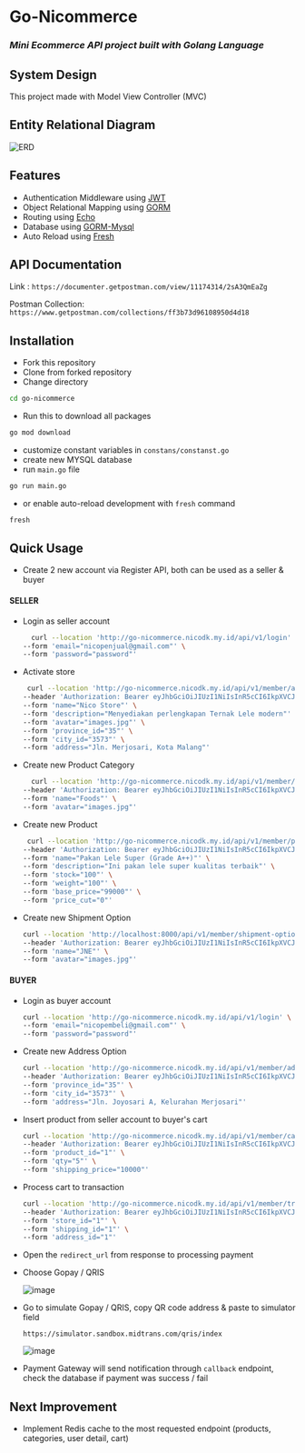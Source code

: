 # Go-Nicommerce
### _Mini Ecommerce API project built with Golang Language_

## System Design
This project made with Model View Controller (MVC)

## Entity Relational Diagram
![ERD](https://i.ibb.co/DV1b4zJ/ERD-ECOMMERCE-NICO-drawio.png)

## Features
- Authentication Middleware using [JWT](https://github.com/dgrijalva/jwt-go)
- Object Relational Mapping using [GORM](https://gorm.io)
- Routing using [Echo](https://https://echo.labstack.com)
- Database using [GORM-Mysql](https://gorm.io/docs/connecting_to_the_database.html)
- Auto Reload using [Fresh](https://github.com/gravityblast/fresh)

## API Documentation
Link : `https://documenter.getpostman.com/view/11174314/2sA3QmEaZg`

Postman Collection: `https://www.getpostman.com/collections/ff3b73d96108950d4d18`

## Installation
- Fork this repository
- Clone from forked repository
- Change directory
```sh
cd go-nicommerce
```
- Run this to download all packages
```sh
go mod download
```
- customize constant variables in `constans/constanst.go`
- create new MYSQL database
- run `main.go` file
```sh
go run main.go
```
- or enable auto-reload development with `fresh` command
```sh
fresh
```

## Quick Usage
- Create 2 new account via Register API, both can be used as a seller & buyer

#### SELLER
- Login as seller account
  ```sh
    curl --location 'http://go-nicommerce.nicodk.my.id/api/v1/login' \
  --form 'email="nicopenjual@gmail.com"' \
  --form 'password="password"'
  ```
  
- Activate store
  ```sh
   curl --location 'http://go-nicommerce.nicodk.my.id/api/v1/member/activate-store' \
  --header 'Authorization: Bearer eyJhbGciOiJIUzI1NiIsInR5cCI6IkpXVCJ9.eyJhdXRob3JpemVkIjp0cnVlLCJleHAiOjE3MTYzNDIzOTcsInVzZXJJZCI6MX0.36bwvrrJthXFZar9Wzi7r5XZn1HOZ3bGl2pUA7Hn6kQ' \
  --form 'name="Nico Store"' \
  --form 'description="Menyediakan perlengkapan Ternak Lele modern"' \
  --form 'avatar="images.jpg"' \
  --form 'province_id="35"' \
  --form 'city_id="3573"' \
  --form 'address="Jln. Merjosari, Kota Malang"'
  ```
  
- Create new Product Category
  ```sh
    curl --location 'http://go-nicommerce.nicodk.my.id/api/v1/member/category' \
  --header 'Authorization: Bearer eyJhbGciOiJIUzI1NiIsInR5cCI6IkpXVCJ9.eyJhdXRob3JpemVkIjp0cnVlLCJleHAiOjE3MTYzNDIzOTcsInVzZXJJZCI6MX0.36bwvrrJthXFZar9Wzi7r5XZn1HOZ3bGl2pUA7Hn6kQ' \
  --form 'name="Foods"' \
  --form 'avatar="images.jpg"'
  ```
  
- Create new Product
   ```sh
    curl --location 'http://go-nicommerce.nicodk.my.id/api/v1/member/product/category/1' \
  --header 'Authorization: Bearer eyJhbGciOiJIUzI1NiIsInR5cCI6IkpXVCJ9.eyJhdXRob3JpemVkIjp0cnVlLCJleHAiOjE3MTYzNDIzOTcsInVzZXJJZCI6MX0.36bwvrrJthXFZar9Wzi7r5XZn1HOZ3bGl2pUA7Hn6kQ' \
  --form 'name="Pakan Lele Super (Grade A++)"' \
  --form 'description="Ini pakan lele super kualitas terbaik"' \
  --form 'stock="100"' \
  --form 'weight="100"' \
  --form 'base_price="99000"' \
  --form 'price_cut="0"'
  ```
   
- Create new Shipment Option
   ```sh
  curl --location 'http://localhost:8000/api/v1/member/shipment-option' \
  --header 'Authorization: Bearer eyJhbGciOiJIUzI1NiIsInR5cCI6IkpXVCJ9.eyJhdXRob3JpemVkIjp0cnVlLCJleHAiOjE3MTYzNDIzOTcsInVzZXJJZCI6MX0.36bwvrrJthXFZar9Wzi7r5XZn1HOZ3bGl2pUA7Hn6kQ' \
  --form 'name="JNE"' \
  --form 'avatar="images.jpg"'
  ```
   
#### BUYER
- Login as buyer account
   ```sh
  curl --location 'http://go-nicommerce.nicodk.my.id/api/v1/login' \
  --form 'email="nicopembeli@gmail.com"' \
  --form 'password="password"'
   ```
   
- Create new Address Option
   ```sh
  curl --location 'http://go-nicommerce.nicodk.my.id/api/v1/member/address-option' \
  --header 'Authorization: Bearer eyJhbGciOiJIUzI1NiIsInR5cCI6IkpXVCJ9.eyJhdXRob3JpemVkIjp0cnVlLCJleHAiOjE3MTYzNDI1NjAsInVzZXJJZCI6Mn0.4zOH1vCZ4oND0jZffj_nLVBuFS29WoYkvhU1POx4VMU' \
  --form 'province_id="35"' \
  --form 'city_id="3573"' \
  --form 'address="Jln. Joyosari A, Kelurahan Merjosari"'
   ```
- Insert product from seller account to buyer's cart
   ```sh
   curl --location 'http://go-nicommerce.nicodk.my.id/api/v1/member/cart' \
  --header 'Authorization: Bearer eyJhbGciOiJIUzI1NiIsInR5cCI6IkpXVCJ9.eyJhdXRob3JpemVkIjp0cnVlLCJleHAiOjE3MTYyODU5NDYsInVzZXJJZCI6Mn0.IhRNfWvtAEB4ArcuhPh-Y4GDJKps2GYJp0OM2pMVWZw' \
  --form 'product_id="1"' \
  --form 'qty="5"' \
  --form 'shipping_price="10000"'
   ```
- Process cart to transaction
  ```sh
  curl --location 'http://go-nicommerce.nicodk.my.id/api/v1/member/transaction' \
  --header 'Authorization: Bearer eyJhbGciOiJIUzI1NiIsInR5cCI6IkpXVCJ9.eyJhdXRob3JpemVkIjp0cnVlLCJleHAiOjE3MTYzNDExMDgsInVzZXJJZCI6Mn0.xsBj1Ne4oCtIC3eQ1WggkkrkU2su1eln-a7SOjshy3o' \
  --form 'store_id="1"' \
  --form 'shipping_id="1"' \
  --form 'address_id="1"'
   ```
- Open the `redirect_url` from response to processing payment

- Choose Gopay / QRIS
  
  ![image](https://github.com/nicodwik/go-nicommerce/assets/55322279/e21c06f7-01f0-4206-8cc7-24087c189774)
  
- Go to simulate Gopay / QRIS, copy QR code address & paste to simulator field
  
  `https://simulator.sandbox.midtrans.com/qris/index`
  
  ![image](https://github.com/nicodwik/go-nicommerce/assets/55322279/e8eea32b-ff96-4400-8d51-043ad391f481)

- Payment Gateway will send notification through `callback` endpoint, check the database if payment was success / fail

## Next Improvement
- Implement Redis cache to the most requested endpoint (products, categories, user detail, cart)
